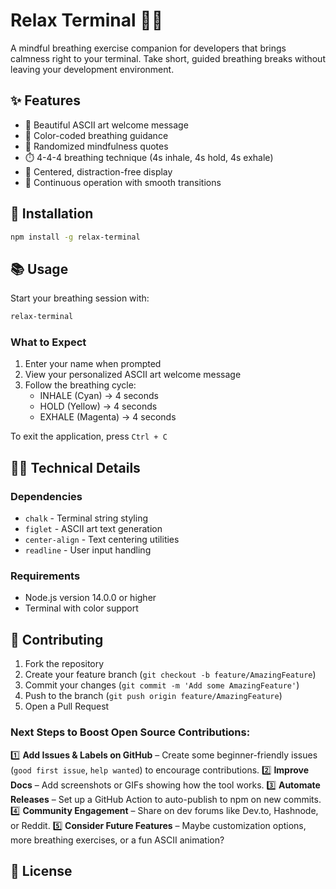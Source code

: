 # Relax Terminal 🧘‍♂️

A mindful breathing exercise companion for developers that brings calmness right to your terminal. Take short, guided breathing breaks without leaving your development environment.

## ✨ Features

- 🎨 Beautiful ASCII art welcome message
- 🌈 Color-coded breathing guidance
- 💭 Randomized mindfulness quotes
- ⏱️ 4-4-4 breathing technique (4s inhale, 4s hold, 4s exhale)
- 📍 Centered, distraction-free display
- 🔄 Continuous operation with smooth transitions

## 🚀 Installation

```bash
npm install -g relax-terminal
```

## 📚 Usage

Start your breathing session with:

```bash
relax-terminal
```

### What to Expect

1. Enter your name when prompted
2. View your personalized ASCII art welcome message
3. Follow the breathing cycle:
   - INHALE (Cyan) → 4 seconds
   - HOLD (Yellow) → 4 seconds
   - EXHALE (Magenta) → 4 seconds

To exit the application, press `Ctrl + C`

## 🧑‍💻 Technical Details

### Dependencies

- `chalk` - Terminal string styling
- `figlet` - ASCII art text generation
- `center-align` - Text centering utilities
- `readline` - User input handling

### Requirements

- Node.js version 14.0.0 or higher
- Terminal with color support

## 🤝 Contributing

1. Fork the repository
2. Create your feature branch (`git checkout -b feature/AmazingFeature`)
3. Commit your changes (`git commit -m 'Add some AmazingFeature'`)
4. Push to the branch (`git push origin feature/AmazingFeature`)
5. Open a Pull Request

### Next Steps to Boost Open Source Contributions:

1️⃣ **Add Issues & Labels on GitHub** – Create some beginner-friendly issues (`good first issue`, `help wanted`) to encourage contributions.
2️⃣ **Improve Docs** – Add screenshots or GIFs showing how the tool works.
3️⃣ **Automate Releases** – Set up a GitHub Action to auto-publish to npm on new commits.
4️⃣ **Community Engagement** – Share on dev forums like Dev.to, Hashnode, or Reddit.
5️⃣ **Consider Future Features** – Maybe customization options, more breathing exercises, or a fun ASCII animation?

## 📝 License
